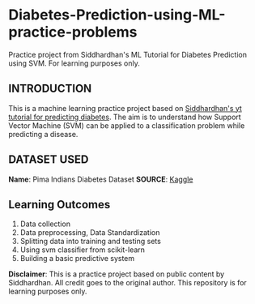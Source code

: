 # Diabetes-Prediction-using-ML-practice-problems
Practice project from Siddhardhan's ML Tutorial for Diabetes Prediction using SVM. For learning purposes only.

## INTRODUCTION
This is a machine learning practice project based on [Siddhardhan's yt tutorial for predicting diabetes](https://www.youtube.com/@Siddhardhan).
The aim is to understand how Support Vector Machine (SVM) can be applied to a classification problem while predicting a disease.

## DATASET USED
**Name**: Pima Indians Diabetes Dataset
**SOURCE**: [Kaggle](https://www.kaggle.com/datasets/uciml/pima-indians-diabetes-database)

## Learning Outcomes
1) Data collection
2) Data preprocessing, Data Standardization
3) Splitting data into training and testing sets
4) Using svm classifier from scikit-learn
5) Building a basic predictive system

**Disclaimer**: This is a practice project based on public content by Siddhardhan. All credit goes to the original author. This repository is for learning purposes only.
